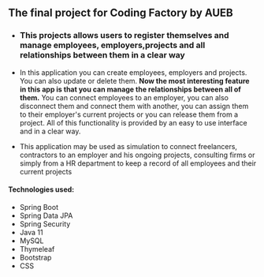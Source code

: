 ## The final project for Coding Factory by AUEB
- ### This projects allows users to register themselves and manage employees, employers,projects and all relationships between them in a clear way 

- In this application you can create employees, employers and projects. You can also update or delete them. **Now the most interesting feature in this app is that  you can manage the relationships between all of them.** You can
 connect  employees to an employer, you can also disconnect them and connect them with another, you can assign them to their employer's current projects or  you can release them from a project. All of this functionality is provided by an easy to use interface and in a clear way.
- This application may be used as simulation to connect freelancers, contractors to an employer and his ongoing projects, consulting firms or simply from a HR department to keep a record of all employees and their current projects

#### Technologies used: 
- Spring Boot 
- Spring Data JPA
- Spring Security
- Java 11
- MySQL
- Thymeleaf
- Bootstrap
- CSS
